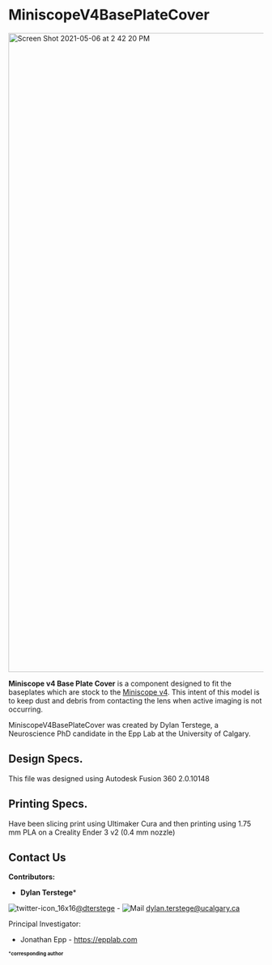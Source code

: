 # MiniscopeV4BasePlateCover


<img width="1263" alt="Screen Shot 2021-05-06 at 2 42 20 PM" src="https://user-images.githubusercontent.com/44174532/117363059-4b262900-ae79-11eb-9520-c0f11644096a.png">


**Miniscope v4 Base Plate Cover** is a component designed to fit the baseplates which are stock to the [Miniscope v4](https://github.com/Aharoni-Lab/Miniscope-v4). This intent of this model is to keep dust and debris from contacting the lens when active imaging is not occurring.

MiniscopeV4BasePlateCover was created by Dylan Terstege, a Neuroscience PhD candidate in the Epp Lab at the University of Calgary.

## Design Specs.

This file was designed using Autodesk Fusion 360 2.0.10148

## Printing Specs.

Have been slicing print using Ultimaker Cura and then printing using 1.75 mm PLA on a Creality Ender 3 v2 (0.4 mm nozzle)

## Contact Us

**Contributors:**
- **Dylan Terstege***

![twitter-icon_16x16](https://user-images.githubusercontent.com/44174532/113163958-e3d3e400-91fd-11eb-8d79-17906d8d3f25.png)[@dterstege](https://twitter.com/dterstege) - ![Mail](https://user-images.githubusercontent.com/44174532/113164412-50e77980-91fe-11eb-9282-dd83852578ce.png) dylan.terstege@ucalgary.ca

Principal Investigator:
- Jonathan Epp - https://epplab.com

<sub><sup>***corresponding author**</sup></sub>

